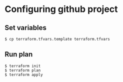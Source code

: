 # Configuring github project

## Set variables

```console
$ cp terraform.tfvars.template terraform.tfvars
```

## Run plan

```console
$ terraform init
$ terraform plan
$ terraform apply
```
